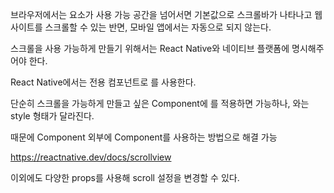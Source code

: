 브라우저에서는 요소가 사용 가능 공간을 넘어서면 기본값으로 스크롤바가 나타나고 웹사이트를 스크롤할 수 있는 반면, 모바일 앱에서는 자동으로 되지 않는다.

스크롤을 사용 가능하게 만들기 위해서는 React Native와 네이티브 플랫폼에 명시해주어야 한다.

React Native에서는 전용 컴포넌트로 <ScrollView />를 사용한다.

단순히 스크롤을 가능하게 만들고 싶은 <View /> Component에 <ScrollView />를 적용하면 가능하나, <View />와는 style 형태가 달라진다.

때문에 <View /> Component 외부에 <ScrollView /> Component를 사용하는 방법으로 해결 가능

https://reactnative.dev/docs/scrollview

이외에도 다양한 props를 사용해 scroll 설정을 변경할 수 있다.

